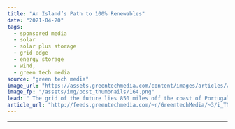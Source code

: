 ```yaml
---
title: "An Island’s Path to 100% Renewables"
date: "2021-04-20"
tags: 
  - sponsored media
  - solar
  - solar plus storage 
  - grid edge
  - energy storage
  - wind,
  - green tech media
source: "green tech media"
image_url: "https://assets.greentechmedia.com/content/images/articles/Wartsila_Graciosa.jpeg"
image_fp: "/assets/img/post_thumbnails/164.png"
lead: " The grid of the future lies 850 miles off the coast of Portugal, on an island in the Azores called Graciosa. The island has always been dependent on fossil fuels. But in 2018, that changed. That’s when a group of developers kicked off a hybrid wind- ..."
article_url: "http://feeds.greentechmedia.com/~r/GreentechMedia/~3/i_TNZOSHIRY/an-islands-path-to-100-renewables"
---
```


---
